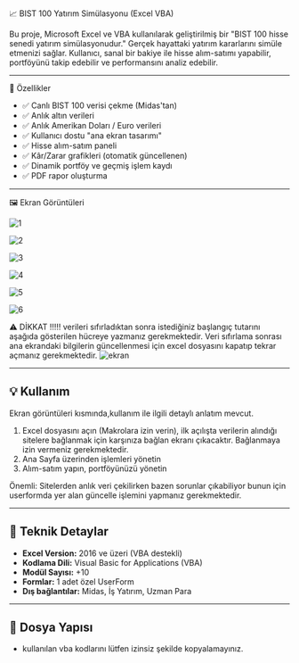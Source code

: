  📈 BIST 100 Yatırım Simülasyonu (Excel VBA)

Bu proje, Microsoft Excel ve VBA kullanılarak geliştirilmiş bir "BIST 100 hisse senedi yatırım simülasyonudur." Gerçek hayattaki yatırım kararlarını simüle etmenizi sağlar. 
Kullanıcı, sanal bir bakiye ile hisse alım-satımı yapabilir, portföyünü takip edebilir ve performansını analiz edebilir.

---

 🚀 Özellikler

- ✅ Canlı BIST 100 verisi çekme (Midas'tan)
- ✅ Anlık altın verileri
- ✅ Anlık Amerikan Doları / Euro verileri
- ✅ Kullanıcı dostu "ana ekran tasarımı"
- ✅ Hisse alım-satım paneli
- ✅ Kâr/Zarar grafikleri (otomatik güncellenen)
- ✅ Dinamik portföy ve geçmiş işlem kaydı
- ✅ PDF rapor oluşturma



---

 🖼️ Ekran Görüntüleri

![1](https://github.com/user-attachments/assets/67dde9a9-7327-4245-9ef6-2d938635bc72)

![2](https://github.com/user-attachments/assets/83af1cb4-f4ed-45ef-bcd5-cf055d776d2f)

![3](https://github.com/user-attachments/assets/577b9496-89bc-4a2f-9e66-690b840718f2)

![4](https://github.com/user-attachments/assets/ce4b065d-3808-4778-a2c2-d3377e439262)

![5](https://github.com/user-attachments/assets/30980a73-e468-47c1-970e-d78b02ecb568)

![6](https://github.com/user-attachments/assets/998f4e31-fd44-44e3-ae8a-9bda4b8dd62b)



⚠️ DİKKAT !!!!!      verileri sıfırladıktan sonra istediğiniz başlangıç tutarını aşağıda gösterilen hücreye yazmanız gerekmektedir. Veri sıfırlama sonrası ana ekrandaki bilgilerin güncellenmesi için 
excel dosyasını kapatıp tekrar açmanız gerekmektedir.
![ekran](https://github.com/user-attachments/assets/d9bf025b-b4aa-42df-93d6-196d92e192a4)

---

## 💡 Kullanım

Ekran görüntüleri kısmında,kullanım ile ilgili detaylı anlatım mevcut.
1. Excel dosyasını açın (Makrolara izin verin), ilk açılışta verilerin alındığı sitelere bağlanmak için karşınıza bağlan ekranı çıkacaktır. Bağlanmaya izin vermeniz gerekmektedir.
2. Ana Sayfa üzerinden işlemleri yönetin
3. Alım-satım yapın, portföyünüzü yönetin

Önemli: Sitelerden anlık veri çekilirken bazen sorunlar çıkabiliyor bunun için userformda yer alan güncelle işlemini yapmanız gerekmektedir.


---

## 🔧 Teknik Detaylar

- **Excel Version:** 2016 ve üzeri (VBA destekli)
- **Kodlama Dili:** Visual Basic for Applications (VBA)
- **Modül Sayısı:** +10
- **Formlar:** 1 adet özel UserForm
- **Dış bağlantılar:** Midas, İş Yatırım, Uzman Para

---

## 📂 Dosya Yapısı

- kullanılan vba kodlarını lütfen izinsiz şekilde kopyalamayınız. 
